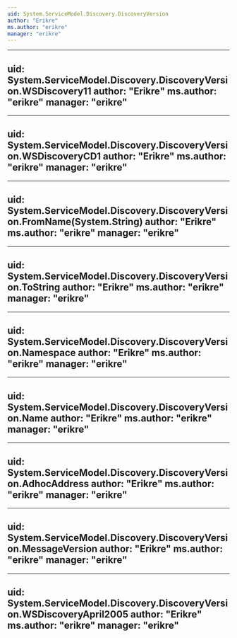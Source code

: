 ```yaml
---
uid: System.ServiceModel.Discovery.DiscoveryVersion
author: "Erikre"
ms.author: "erikre"
manager: "erikre"
---
```


---
uid: System.ServiceModel.Discovery.DiscoveryVersion.WSDiscovery11
author: "Erikre"
ms.author: "erikre"
manager: "erikre"
---

---
uid: System.ServiceModel.Discovery.DiscoveryVersion.WSDiscoveryCD1
author: "Erikre"
ms.author: "erikre"
manager: "erikre"
---

---
uid: System.ServiceModel.Discovery.DiscoveryVersion.FromName(System.String)
author: "Erikre"
ms.author: "erikre"
manager: "erikre"
---

---
uid: System.ServiceModel.Discovery.DiscoveryVersion.ToString
author: "Erikre"
ms.author: "erikre"
manager: "erikre"
---

---
uid: System.ServiceModel.Discovery.DiscoveryVersion.Namespace
author: "Erikre"
ms.author: "erikre"
manager: "erikre"
---

---
uid: System.ServiceModel.Discovery.DiscoveryVersion.Name
author: "Erikre"
ms.author: "erikre"
manager: "erikre"
---

---
uid: System.ServiceModel.Discovery.DiscoveryVersion.AdhocAddress
author: "Erikre"
ms.author: "erikre"
manager: "erikre"
---

---
uid: System.ServiceModel.Discovery.DiscoveryVersion.MessageVersion
author: "Erikre"
ms.author: "erikre"
manager: "erikre"
---

---
uid: System.ServiceModel.Discovery.DiscoveryVersion.WSDiscoveryApril2005
author: "Erikre"
ms.author: "erikre"
manager: "erikre"
---
